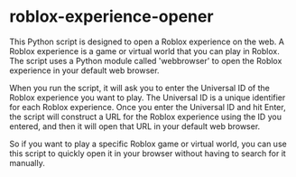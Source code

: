 # roblox-experience-opener

This Python script is designed to open a Roblox experience on the web. A Roblox experience is a game or virtual world that you can play in Roblox. The script uses a Python module called 'webbrowser' to open the Roblox experience in your default web browser.

When you run the script, it will ask you to enter the Universal ID of the Roblox experience you want to play. The Universal ID is a unique identifier for each Roblox experience. Once you enter the Universal ID and hit Enter, the script will construct a URL for the Roblox experience using the ID you entered, and then it will open that URL in your default web browser.

So if you want to play a specific Roblox game or virtual world, you can use this script to quickly open it in your browser without having to search for it manually.
